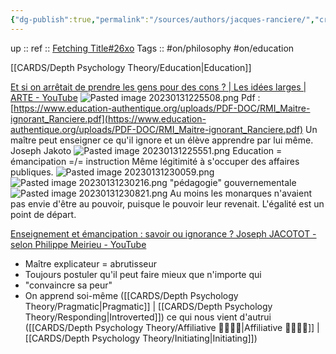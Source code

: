 ```yaml
---
{"dg-publish":true,"permalink":"/sources/authors/jacques-ranciere/","created":"2023-01-31T22:54:03.393+01:00","updated":"2023-02-26T17:20:24.757+01:00"}
---
```


up :: 
ref :: [Fetching Title#26xo](https://www.youtube.com/watch?v=A9kl3_vnXjI)
Tags :: #on/philosophy #on/education 


[[CARDS/Depth Psychology Theory/Education\|Education]] 

[Et si on arrêtait de prendre les gens pour des cons ? | Les idées larges | ARTE - YouTube](https://www.youtube.com/watch?v=A9kl3_vnXjI)
![Pasted image 20230131225508.png](/img/user/EXTRAS/Images/Pasted%20image%2020230131225508.png)
Pdf : [https://www.education-authentique.org/uploads/PDF-DOC/RMI_Maitre-ignorant_Ranciere.pdf](https://www.education-authentique.org/uploads/PDF-DOC/RMI_Maitre-ignorant_Ranciere.pdf)
Un maître peut enseigner ce qu'il ignore et un élève apprendre par lui même. 
Joseph Jakoto
![Pasted image 20230131225551.png](/img/user/EXTRAS/Images/Pasted%20image%2020230131225551.png)
Education = émancipation =/= instruction
Même légitimité à s'occuper des affaires publiques. 
![Pasted image 20230131230059.png](/img/user/EXTRAS/Images/Pasted%20image%2020230131230059.png)
![Pasted image 20230131230216.png](/img/user/EXTRAS/Images/Pasted%20image%2020230131230216.png)
"pédagogie" gouvernementale
![Pasted image 20230131230821.png](/img/user/EXTRAS/Images/Pasted%20image%2020230131230821.png)
Au moins les monarques n'avaient pas envie d'être au pouvoir, puisque le pouvoir leur revenait. 
L'égalité est un point de départ. 

[Enseignement et émancipation : savoir ou ignorance ? Joseph JACOTOT - selon Philippe Meirieu - YouTube](https://youtu.be/rS8LIh5nZYw)
- Maître explicateur = abrutisseur
- Toujours postuler qu'il peut faire mieux que n'importe qui
- "convaincre sa peur"
- On apprend soi-même ([[CARDS/Depth Psychology Theory/Pragmatic\|Pragmatic]] | [[CARDS/Depth Psychology Theory/Responding\|Introverted]]) ce qui nous vient d'autrui ([[CARDS/Depth Psychology Theory/Affiliative 👨‍👩‍👧‍👦\|Affiliative 👨‍👩‍👧‍👦]] | [[CARDS/Depth Psychology Theory/Initiating\|Initiating]])
